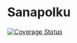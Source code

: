 # Sanapolku

[![Coverage Status](https://coveralls.io/repos/github/koodikilpparit/sanapolku/badge.svg?branch=main)](https://coveralls.io/github/koodikilpparit/sanapolku?branch=main)
